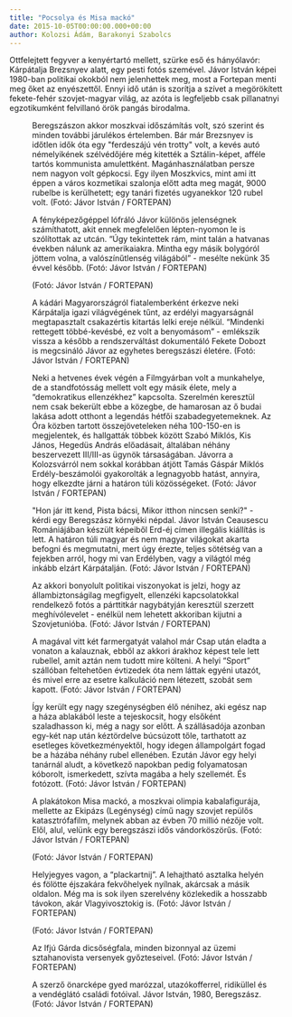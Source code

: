 ```yaml
---
title: "Pocsolya és Misa mackó"
date: 2015-10-05T00:00:00.000+00:00
author: Kolozsi Ádám, Barakonyi Szabolcs
---
```


Ottfelejtett fegyver a kenyértartó mellett, szürke eső és hányólavór: Kárpátalja Brezsnyev alatt, egy pesti fotós szemével. Jávor István képei 1980-ban politikai okokból nem jelenhettek meg, most a Fortepan menti meg őket az enyészettől. Ennyi idő után is szorítja a szívet a megörökített fekete-fehér szovjet-magyar világ, az azóta is legfeljebb csak pillanatnyi egzotikumként felvillanó örök pangás birodalma.

<figure>
<img src="/images/9844125_19311d33a753cdd23ccc25ea50e99368_wm.jpg" alt="" />
<figcaption>Beregszászon akkor moszkvai időszámítás volt, szó szerint és minden további járulékos értelemben. Bár már Brezsnyev is időtlen idők óta egy "ferdeszájú vén trotty" volt, a kevés autó némelyikének szélvédőjére még kitették a Sztálin-képet, afféle tartós kommunista amulettként. Magánhasználatban persze nem nagyon volt gépkocsi. Egy ilyen Moszkvics, mint ami itt éppen a város kozmetikai szalonja előtt adta meg magát, 9000 rubelbe is kerülhetett; egy tanári fizetés ugyanekkor 120 rubel volt. (Fotó: Jávor István / FORTEPAN)</figcaption>
</figure>

<figure>
<img src="/images/9844143_c9c3e66d8cf8cb3536fc4d42cebd0d09_wm.jpg" alt="" />
<figcaption>A fényképezőgéppel lófráló Jávor különös jelenségnek számíthatott, akit ennek megfelelően lépten-nyomon le is szólítottak az utcán. “Úgy tekintettek rám, mint talán a hatvanas években nálunk az amerikaiakra. Mintha egy másik bolygóról jöttem volna, a valószínűtlenség világából” - mesélte nekünk 35 évvel később. (Fotó: Jávor István / FORTEPAN)</figcaption>
</figure>

<figure>
<img src="/images/9844141_9100b771078aab3a83c1a178c79709fc_wm.jpg" alt="" />
<figcaption>(Fotó: Jávor István / FORTEPAN)</figcaption>
</figure>

<figure>
<img src="/images/9844139_3f8ff6c78f0d54143941297e72174dbe_wm.jpg" alt="" />
<figcaption>A kádári Magyarországról fiatalemberként érkezve neki Kárpátalja igazi világvégének tűnt, az erdélyi magyarságnál megtapasztalt csakazértis kitartás lelki ereje nélkül. “Mindenki rettegett többé-kevésbé, ez volt a benyomásom” - emlékszik vissza a később a rendszerváltást dokumentáló Fekete Dobozt is megcsináló Jávor az egyhetes beregszászi életére. (Fotó: Jávor István / FORTEPAN)</figcaption>
</figure>

<figure>
<img src="/images/9844137_468e7acdbd9fd36e870505f562769c68_wm.jpg" alt="" />
<figcaption>Neki a hetvenes évek végén a Filmgyárban volt a munkahelye, de a standfotósság mellett volt egy másik élete, mely a “demokratikus ellenzékhez” kapcsolta. Szerelmén keresztül nem csak bekerült ebbe a közegbe, de hamarosan az ő budai lakása adott otthont a legendás hétfői szabadegyetemeknek. Az Óra közben tartott összejöveteleken néha 100-150-en is megjelentek, és hallgatták többek között Szabó Miklós, Kis János, Hegedüs András előadásait, általában néhány beszervezett III/III-as ügynök társaságában. Jávorra a Kolozsvárról nem sokkal korábban átjött Tamás Gáspár Miklós Erdély-beszámolói gyakorolták a legnagyobb hatást, annyira, hogy elkezdte járni a határon túli közösségeket. (Fotó: Jávor István / FORTEPAN)</figcaption>
</figure>

<figure>
<img src="/images/9844147_feb8edce0018ebc20cd5572ff60382cc_wm.jpg" alt="" />
<figcaption>"Hon jár itt kend, Pista bácsi, Mikor itthon nincsen senki?" - kérdi egy Beregszász környéki népdal. Jávor István Ceausescu Romániájában készült képeiből Erd-éj címen illegális kiállítás is lett. A határon túli magyar és nem magyar világokat akarta befogni és megmutatni, mert úgy érezte, teljes sötétség van a fejekben arról, hogy mi van Erdélyben, vagy a világtól még inkább elzárt Kárpátalján. (Fotó: Jávor István / FORTEPAN)</figcaption>
</figure>

<figure>
<img src="/images/9844135_8cb2c9ee692ded88abdd897cb02d4c6d_wm.jpg" alt="" />
<figcaption>Az akkori bonyolult politikai viszonyokat is jelzi, hogy az állambiztonságilag megfigyelt, ellenzéki kapcsolatokkal rendelkező fotós a párttitkár nagybátyján keresztül szerzett meghívólevelet - enélkül nem lehetett akkoriban kijutni a Szovjetunióba. (Fotó: Jávor István / FORTEPAN)</figcaption>
</figure>

<figure>
<img src="/images/9844131_88fc8178f0311c8d48f314cd61217675_wm.jpg" alt="" />
<figcaption>A magával vitt két farmergatyát valahol már Csap után eladta a vonaton a kalauznak, ebből az akkori árakhoz képest tele lett rubellel, amit aztán nem tudott mire költeni. A helyi “Sport” szállóban feltehetően évtizedek óta nem láttak egyéni utazót, és mivel erre az esetre kalkuláció nem létezett, szobát sem kapott. (Fotó: Jávor István / FORTEPAN)</figcaption>
</figure>

<figure>
<img src="/images/9844129_1136f018696edd92d08f3c5de41ea241_wm.jpg" alt="" />
<figcaption>Így került egy nagy szegénységben élő nénihez, aki egész nap a háza ablakából leste a tejeskocsit, hogy elsőként szaladhasson ki, még a nagy sor előtt. A szállásadója azonban egy-két nap után kéztördelve búcsúzott tőle, tarthatott az esetleges következményektől, hogy idegen állampolgárt fogad be a házába néhány rubel ellenében. Ezután Jávor egy helyi tanárnál aludt, a következő napokban pedig folyamatosan kóborolt, ismerkedett, szívta magába a hely szellemét. És fotózott. (Fotó: Jávor István / FORTEPAN)</figcaption>
</figure>

<figure>
<img src="/images/9844133_acb956d628e74815752a43797fc675b9_wm.jpg" alt="" />
<figcaption>A plakátokon Misa mackó, a moszkvai olimpia kabalafigurája, mellette az Ekipázs (Legénység) című nagy szovjet repülős katasztrófafilm, melynek abban az évben 70 millió nézője volt. Elől, alul, velünk egy beregszászi idős vándorköszörűs. (Fotó: Jávor István / FORTEPAN)</figcaption>
</figure>

<figure>
<img src="/images/9844145_db382ff1a761d0a7a81ace48bd5097a6_wm.jpg" alt="" />
<figcaption>(Fotó: Jávor István / FORTEPAN)</figcaption>
</figure>

<figure>
<img src="/images/9844127_fbae9d5f88a0aeb9c1bc971b0ac7e5f4_wm.jpg" alt="" />
<figcaption>Helyjegyes vagon, a “plackartnij”. A lehajtható asztalka helyén és fölötte éjszakára fekvőhelyek nyílnak, akárcsak a másik oldalon. Még ma is sok ilyen szerelvény közlekedik a hosszabb távokon, akár Vlagyivosztokig is. (Fotó: Jávor István / FORTEPAN)</figcaption>
</figure>

<figure>
<img src="/images/9844123_871fe378865352cb523b6e4122b667be_wm.jpg" alt="" />
<figcaption>(Fotó: Jávor István / FORTEPAN)</figcaption>
</figure>

<figure>
<img src="/images/9844117_ca06c361377848db8fb94d572674d65d_wm.jpg" alt="" />
<figcaption>Az Ifjú Gárda dicsőségfala, minden bizonnyal az üzemi sztahanovista versenyek győzteseivel. (Fotó: Jávor István / FORTEPAN)</figcaption>
</figure>

<figure>
<img src="/images/9844119_4f20ffcc7c6eebaa8732295a2aa8e3ab_wm.jpg" alt="" />
<figcaption>A szerző önarcképe gyed marózzal, utazókofferrel, ridiküllel és a vendéglátó családi fotóival. Jávor István, 1980, Beregszász. (Fotó: Jávor István / FORTEPAN)</figcaption>
</figure>
